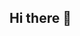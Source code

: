 ## Hi there 👋

<!--

**Here are some ideas to get you started:**

🙋‍♀️ A short introduction - what is your organization all about?
It is essential to have a dating app specifically for tall people because it can solve a critical problem faced by tall individuals in the dating world. Height is an essential physical attribute that people consider when looking for a partner, and being tall can be both an advantage and a disadvantage. While some people may find tall individuals attractive, others may be intimidated or uncomfortable with a height difference.

🌈 Contribution guidelines - how can the community get involved?
👩‍💻 Useful resources - where can the community find your docs? Is there anything else the community should know?
🍿 Fun facts - what does your team eat for breakfast?
🧙 Remember, you can do mighty things with the power of [Markdown](https://docs.github.com/github/writing-on-github/getting-started-with-writing-and-formatting-on-github/



It is essential to have a dating app specifically for tall people because it can solve a critical problem faced by tall individuals in the dating world. Height is an essential physical attribute that people consider when looking for a partner, and being tall can be both an advantage and a disadvantage. While some people may find tall individuals attractive, others may be intimidated or uncomfortable with a height difference.

Traditional dating apps do not offer adequate options for tall individuals to filter and find suitable partners based on their height preferences. As a result, tall individuals may struggle to find compatible partners, limiting their dating options and reducing their chances of finding love. This can lead to feelings of frustration, loneliness, and low self-esteem.

A dating app specifically for tall individuals, such as Tallhaven, can solve this problem by providing a platform where tall individuals can find compatible partners based on their height preferences. It offers advanced search filters that allow users to filter potential matches by height, making it easier for tall individuals to find compatible partners. The app's height compatibility algorithm also ensures that users are matched with partners who are a suitable height for them, increasing their chances of finding a successful match.

Moreover, Tallhaven offers a vibrant community of tall singles who share common interests and experiences. This community provides a sense of belonging and support, helping tall individuals build meaningful connections and friendships.

In conclusion, having a dating app specifically for tall people is important because it offers a solution to a critical problem faced by tall individuals in the dating world. It provides a platform where tall individuals can find compatible partners and a community of like-minded individuals. This can improve their dating experiences, boost their confidence, and increase their chances of finding love.



basic-writing-and-formatting-syntax)
-->
